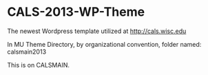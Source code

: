 CALS-2013-WP-Theme
==================

The newest Wordpress template utilized at http://cals.wisc.edu

In MU Theme Directory, by organizational convention, folder named: calsmain2013

This is on CALSMAIN.